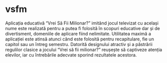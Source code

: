 # vsfm
Aplicația educativă “Vrei Să Fii Milionar?” imitând jocul televizat cu același nume este realizată pentru a putea fi folosită ȋn scopuri educative dar și de divertisment, domeniile de aplicare fiind nelimitate. Utilitatea maximă a aplicației este atinsă atunci când este folosită pentru recapitulare, fie un capitol sau un ȋntreg semestru. Datorită designului atractiv și a păstrării regulilor clasice a jocului “Vrei să fii milionar?” reușește să captiveze atenția elevilor, iar cu ȋntrebările adecvate sporind rezultatele acestora.
